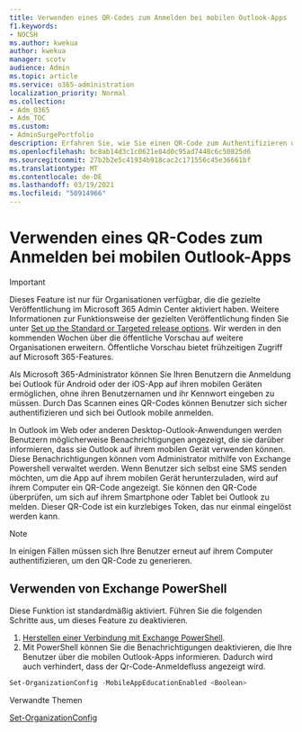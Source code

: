 ```yaml
---
title: Verwenden eines QR-Codes zum Anmelden bei mobilen Outlook-Apps
f1.keywords:
- NOCSH
ms.author: kwekua
author: kwekua
manager: scotv
audience: Admin
ms.topic: article
ms.service: o365-administration
localization_priority: Normal
ms.collection:
- Adm_O365
- Adm_TOC
ms.custom:
- AdminSurgePortfolio
description: Erfahren Sie, wie Sie einen QR-Code zum Authentifizieren und Herunterladen von Outlook mobile verwenden.
ms.openlocfilehash: bc8ab14d3c1c0621e84d0c95ad7448c6c50825d6
ms.sourcegitcommit: 27b2b2e5c41934b918cac2c171556c45e36661bf
ms.translationtype: MT
ms.contentlocale: de-DE
ms.lasthandoff: 03/19/2021
ms.locfileid: "50914966"
---
```

# <a name="use-a-qr-code-to-sign-in-to-the-outlook-mobile-apps"></a>Verwenden eines QR-Codes zum Anmelden bei mobilen Outlook-Apps

> [!IMPORTANT]
> Dieses Feature ist nur für Organisationen verfügbar, die die gezielte Veröffentlichung im Microsoft 365 Admin Center aktiviert haben. Weitere Informationen zur Funktionsweise der gezielten Veröffentlichung finden Sie unter [Set up the Standard or Targeted release options](release-options-in-office-365.md). Wir werden in den kommenden Wochen über die öffentliche Vorschau auf weitere Organisationen erweitern. Öffentliche Vorschau bietet frühzeitigen Zugriff auf Microsoft 365-Features.

Als Microsoft 365-Administrator können Sie Ihren Benutzern die Anmeldung bei Outlook für Android oder der iOS-App auf ihren mobilen Geräten ermöglichen, ohne ihren Benutzernamen und ihr Kennwort eingeben zu müssen. Durch Das Scannen eines QR-Codes können Benutzer sich sicher authentifizieren und sich bei Outlook mobile anmelden.

In Outlook im Web oder anderen Desktop-Outlook-Anwendungen werden Benutzern möglicherweise Benachrichtigungen angezeigt, die sie darüber informieren, dass sie Outlook auf ihrem mobilen Gerät verwenden können. Diese Benachrichtigungen können vom Administrator mithilfe von Exchange Powershell verwaltet werden. Wenn Benutzer sich selbst eine SMS senden möchten, um die App auf ihrem mobilen Gerät herunterzuladen, wird auf ihrem Computer ein QR-Code angezeigt. Sie können den QR-Code überprüfen, um sich auf ihrem Smartphone oder Tablet bei Outlook zu melden. Dieser QR-Code ist ein kurzlebiges Token, das nur einmal eingelöst werden kann.

> [!NOTE]
> In einigen Fällen müssen sich Ihre Benutzer erneut auf ihrem Computer authentifizieren, um den QR-Code zu generieren.

## <a name="use-exchange-powershell"></a>Verwenden von Exchange PowerShell

Diese Funktion ist standardmäßig aktiviert. Führen Sie die folgenden Schritte aus, um dieses Feature zu deaktivieren.

1. [Herstellen einer Verbindung mit Exchange PowerShell](/powershell/exchange/connect-to-exchange-online-powershell?view=exchange-ps).
2. Mit PowerShell können Sie die Benachrichtigungen deaktivieren, die Ihre Benutzer über die mobilen Outlook-Apps informieren. Dadurch wird auch verhindert, dass der Qr-Code-Anmeldefluss angezeigt wird.

```powershell
Set-OrganizationConfig -MobileAppEducationEnabled <Boolean>
```

Verwandte Themen

[Set-OrganizationConfig](/powershell/module/exchange/set-organizationconfig?view=exchange-ps)